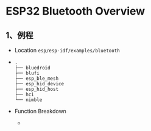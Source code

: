 # ESP32 Bluetooth Overview

## 1、例程

- Location `esp/esp-idf/examples/bluetooth`

- ```shell
  .
  ├── bluedroid
  ├── blufi
  ├── esp_ble_mesh
  ├── esp_hid_device
  ├── esp_hid_host
  ├── hci
  └── nimble
  
  ```

- Function Breakdown

  - 